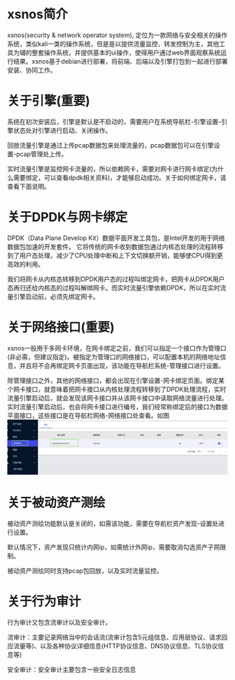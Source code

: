 # xsnos简介
xsnos(security & network operator system), 定位为一款网络与安全相关的操作系统，类似kali一类的操作系统，但是是以提供流量监控、转发控制为主，其他工具为辅的整套操作系统，并提供基本的ui操作，使得用户通过web界面观察系统运行结果。xsnos基于debian进行部署，将前端、后端以及引擎打包到一起进行部署安装、协同工作。

# 关于引擎(重要)
系统在初次安装后，引擎是默认是不启动的，需要用户在系统导航栏-引擎设置-引擎状态处对引擎进行启动、关闭操作。

回放流量引擎是通过上传pcap数据包来处理流量的，pcap数据包可以在引擎设置-pcap管理处上传。

实时流量引擎是监控网卡流量的，所以依赖网卡，需要对网卡进行网卡绑定(为什么需要绑定，可以查看dpdk相关资料)，才能够启动成功。关于如何绑定网卡，请查看下面说明。

# 关于DPDK与网卡绑定
DPDK（Data Plane Develop Kit）数据平面开发工具包，是Intel开发的用于网络数据包加速的开发套件。 它将传统的网卡收到数据包通过内核态处理的流程转移到了用户态处理，减少了CPU处理中断和上下文切换额开销，能够使CPU得到更高效的利用。

我们将网卡从内核态转移到DPDK用户态的过程叫绑定网卡，把网卡从DPDK用户态再归还给内核态的过程叫解绑网卡。而实时流量引擎依赖DPDK，所以在实时流量引擎启动前，必须先绑定网卡。

# 关于网络接口(重要)
xsnos一般用于多网卡环境，在网卡绑定之前，我们可以指定一个接口作为管理口(非必需，但建议指定)。被指定为管理口的网络接口，可以配置本机的网络地址信息，并且将不会再绑定网卡页面出现，该功能在导航栏系统-管理接口进行设置。

除管理接口之外，其他的网络接口，都会出现在引擎设置-网卡绑定页面。绑定某个网卡接口，就意味着把网卡接口从内核处理流程转移到了DPDK处理流程，实时流量引擎启动后，就会发现该网卡接口并从该网卡接口中读取网络流量进行处理。实时流量引擎启动后，也会将网卡接口进行编号，我们经常称绑定后的接口为数据平面接口，这些接口是在导航栏网络-网络接口处查看。如图
![网络接口](./asset/net-if.png)

# 关于被动资产测绘
被动资产测绘功能默认是关闭的，如需该功能，需要在导航栏资产发现-设置处进行设置。

默认情况下，资产发现只统计内网ip，如需统计外网ip，需要取消勾选资产子网限制。

被动资产测绘同时支持pcap包回放，以及实时流量监控。

# 关于行为审计
行为审计又包含流审计以及安全审计。

流审计：主要记录网络当中的会话流(流审计包含5元组信息、应用层协议、请求回应流量等)、以及各种协议详细信息(HTTP协议信息、DNS协议信息、TLS协议信息等)

安全审计：安全审计主要包含一些安全日志信息
